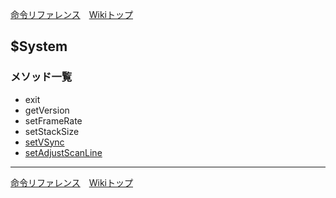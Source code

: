 
[命令リファレンス](./reference.md)&emsp;[Wikiトップ](./)

## $System
### メソッド一覧 
- exit
- getVersion
- setFrameRate
- setStackSize
- [setVSync](./rf-system-setvsync.md)
- [setAdjustScanLine](./rf-system-setadjustscanline.md)

***

[命令リファレンス](./reference.md)&emsp;[Wikiトップ](./)

